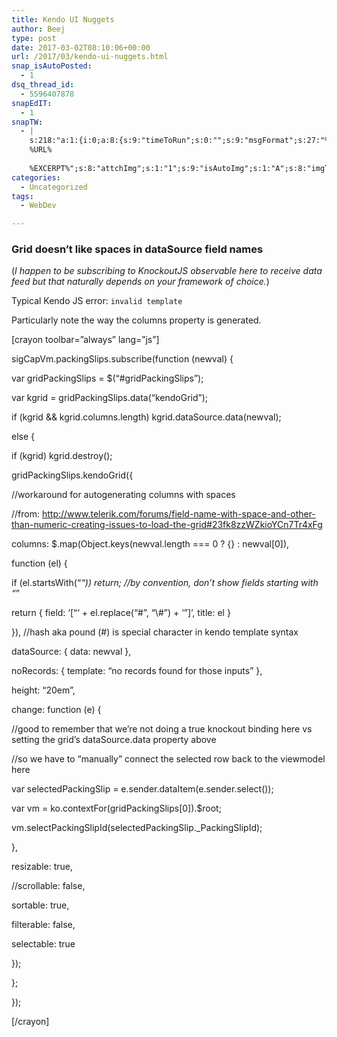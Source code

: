```yaml
---
title: Kendo UI Nuggets
author: Beej
type: post
date: 2017-03-02T08:10:06+00:00
url: /2017/03/kendo-ui-nuggets.html
snap_isAutoPosted:
  - 1
dsq_thread_id:
  - 5596407878
snapEdIT:
  - 1
snapTW:
  - |
    s:218:"a:1:{i:0;a:8:{s:9:"timeToRun";s:0:"";s:9:"msgFormat";s:27:"%TITLE%
    %URL%
    
    %EXCERPT%";s:8:"attchImg";s:1:"1";s:9:"isAutoImg";s:1:"A";s:8:"imgToUse";s:0:"";s:9:"isAutoURL";s:1:"A";s:8:"urlToUse";s:0:"";s:2:"do";i:0;}}";
categories:
  - Uncategorized
tags:
  - WebDev

---
```

### Grid doesn&#8217;t like spaces in dataSource field names

(_I happen to be subscribing to KnockoutJS observable here to receive data feed but that naturally depends on your framework of choice._)
  
Typical Kendo JS error: `invalid template`
  
Particularly note the way the columns property is generated.
  
[crayon toolbar=&#8221;always&#8221; lang=&#8221;js&#8221;]
  
sigCapVm.packingSlips.subscribe(function (newval) {
      
var gridPackingSlips = $(&#8220;#gridPackingSlips&#8221;);
      
var kgrid = gridPackingSlips.data(&#8220;kendoGrid&#8221;);
      
if (kgrid && kgrid.columns.length) kgrid.dataSource.data(newval);
      
else {
          
if (kgrid) kgrid.destroy();
          
gridPackingSlips.kendoGrid({
              
//workaround for autogenerating columns with spaces
              
//from: http://www.telerik.com/forums/field-name-with-space-and-other-than-numeric-creating-issues-to-load-the-grid#23fk8zzWZkioYCn7Tr4xFg
              
columns: $.map(Object.keys(newval.length === 0 ? {} : newval[0]),
                  
function (el) {
                      
if (el.startsWith(&#8220;_&#8220;)) return; //by convention, don&#8217;t show fields starting with &#8220;_&#8221;
                      
return { field: &#8216;[&#8220;&#8216; + el.replace(&#8220;#&#8221;, &#8220;&#92;#&#8221;) + &#8216;&#8221;]&#8217;, title: el }
                  
}), //hash aka pound (#) is special character in kendo template syntax
              
dataSource: { data: newval },
              
noRecords: { template: &#8220;no records found for those inputs&#8221; },
              
height: &#8220;20em&#8221;,
              
change: function (e) {
                  
//good to remember that we&#8217;re not doing a true knockout binding here vs setting the grid&#8217;s dataSource.data property above
                  
//so we have to &#8220;manually&#8221; connect the selected row back to the viewmodel here
                  
var selectedPackingSlip = e.sender.dataItem(e.sender.select());
                  
var vm = ko.contextFor(gridPackingSlips[0]).$root;
                  
vm.selectPackingSlipId(selectedPackingSlip._PackingSlipId);
              
},
              
resizable: true,
              
//scrollable: false,
              
sortable: true,
              
filterable: false,
              
selectable: true
          
});
      
};
  
});
  
[/crayon]